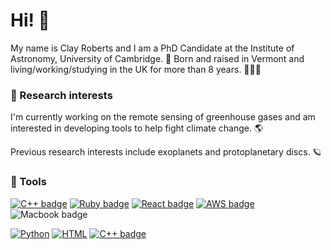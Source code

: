 # Hi! 👋

My name is Clay Roberts and I am a PhD Candidate at the Institute of Astronomy, University of Cambridge. 🔭 Born and raised in Vermont and living/working/studying in the UK for more than 8 years. 🍁🇬🇧

### 🔬 Research interests

I'm currently working on the remote sensing of greenhouse gases and am interested in developing tools to help fight climate change. 🌎 

Previous research interests include exoplanets and protoplanetary discs. 🪐

### 🔧 Tools
[![C++ badge](https://img.shields.io/badge/C%2B%2B-00599C?style=plastic&logo=c%2B%2B&logoColor=white)](https://en.wikipedia.org/wiki/C%2B%2B) [![Ruby badge](https://img.shields.io/badge/Ruby-CC342D?style=plastic&logo=ruby&logoColor=white)](https://en.wikipedia.org/wiki/Ruby_(programming_language)) [![React badge](https://img.shields.io/badge/React-20232A?style=plastic&logo=react&logoColor=61DAFB)](https://en.wikipedia.org/wiki/React_(JavaScript_library)) [![AWS badge](https://img.shields.io/badge/Amazon_AWS-232F3E?style=plastic&logo=amazon-aws&logoColor=white)](https://en.wikipedia.org/wiki/Amazon_Web_Services) ![Macbook badge](https://img.shields.io/badge/Apple-MacBook_Pro-999999?style=plastic&logo=apple&logoColor=white)

[![Python](https://img.shields.io/badge/Code-Python-3776AB?style=plastic&logo=python&logoColor=white)](https://en.wikipedia.org/wiki/Python_(programming_language)) [![HTML](https://img.shields.io/badge/Code-HTML-239120?style=plastic&logo=html5&logoColor=white)](https://en.wikipedia.org/wiki/HTML)
[![C++ badge](https://img.shields.io/badge/C%2B%2B-00599C?style=plastic&logo=c%2B%2B&logoColor=white)](https://en.wikipedia.org/wiki/C%2B%2B)


<!--
**Clayton-Roberts/Clayton-Roberts** is a ✨ _special_ ✨ repository because its `README.md` (this file) appears on your GitHub profile.

Here are some ideas to get you started:

- 🔭 I’m currently working on ...
- 🌱 I’m currently learning ...
- 👯 I’m looking to collaborate on ...
- 🤔 I’m looking for help with ...
- 💬 Ask me about ...
- 📫 How to reach me: ...
- 😄 Pronouns: ...
- ⚡ Fun fact: ...
-->
